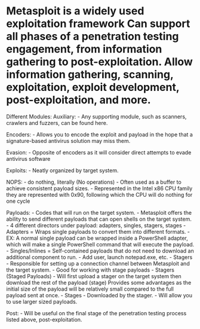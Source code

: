 # Metasploit is a widely used exploitation framework Can support all phases of a penetration testing engagement, from information gathering to post-exploitation. Allow information gathering, scanning, exploitation, exploit development, post-exploitation, and more.

Different Modules:
Auxiliary:
    - Any supporting module, such as scanners, crawlers and fuzzers, can be found here.
  
Encoders:
    - Allows you to encode the exploit and payload in the hope that a signature-based antivirus solution may miss them.

Evasion:
    - Opposite of encoders as it will consider direct attempts to evade antivirus software

Exploits:
    - Neatly organized by target system.

NOPS:
    - do nothing, literally (No operations)
      - Often used as a buffer to achieve consistent payload sizes. 
        - Represented in the Intel x86 CPU family they are represented with 0x90, following which the CPU will do nothing for one cycle

Payloads:
    - Codes that will run on the target system. 
    - Metasploit offers the ability to send different payloads that can open shells on the target system.
      - 4 different directors under payload: adapters, singles, stagers, stages
        - Adapters = Wraps single payloads to convert them into different formats.
          - EX: A normal single payload can be wrapped inside a PowerShell adapter, which will make a single PowerShell command that will execute the payload.
        - Singles/Inlines = Self-contained payloads that do not need to download an additional component to run. 
          - Add user, launch notepad.exe, etc.
        - Stagers
          - Responsible for setting up a connection channel between Metasploit and the target system. 
            - Good for working with stage payloads
              - Stagers (Staged Payloads)
                - Will first upload a stager on the target system then download the rest of the payload (stage) Provides some advantages as the initial size of the payload will be relatively small compared to the full payload sent at once. 
        - Stages
          - Downloaded by the stager. 
            - Will allow you to use larger sized payloads.

Post:
    - Will be useful on the final stage of the penetration testing process listed above, post-exploitation.